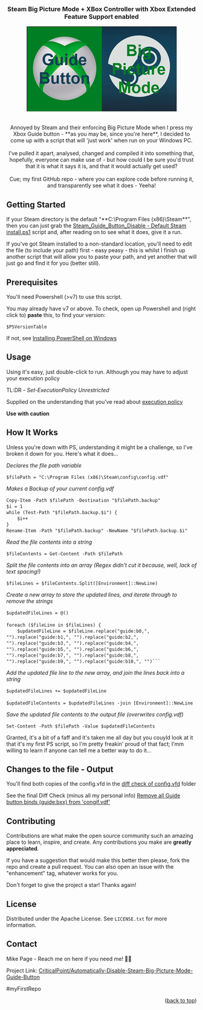 <!-- Improved compatibility of back to top link: See: https://github.com/othneildrew/Best-README-Template/pull/73 -->
<a name="readme-top"></a>
<!--
*** Thanks for checking out the Best-README-Template. If you have a suggestion
*** that would make this better, please fork the repo and create a pull request
*** or simply open an issue with the tag "enhancement".
*** Don't forget to give the project a star!
*** Thanks again! Now go create something AMAZING! :D
-->

<!-- PROJECT SHIELDS -->
<!--
*** I'm using markdown "reference style" links for readability.
*** Reference links are enclosed in brackets [ ] instead of parentheses ( ).
*** See the bottom of this document for the declaration of the reference variables
*** for contributors-url, forks-url, etc. This is an optional, concise syntax you may use.
*** https://www.markdownguide.org/basic-syntax/#reference-style-links

[![Contributors][contributors-shield]][contributors-url]
[![Forks][forks-shield]][forks-url]
[![Stargazers][stars-shield]][stars-url]
[![Issues][issues-shield]][issues-url]
[![MIT License][license-shield]][license-url]
-->
<!-- PROJECT LOGO -->

<div align="center">
  <h3 align="center">Steam Big Picture Mode + XBox Controller with Xbox Extended Feature Support enabled</h3>
  <a href="[https://github.com/CriticalPoint/Automatically-Disable-Steam-Big-Picture-Mode-Guide-Button](https://github.com/CriticalPoint/Automatically-Disable-Steam-Big-Picture-Mode-Guide-Button?readme=1#readme-top)">
    <img src="images/Xbox_Steam_Logo-small.png" alt="The Xbox and Steam Logos together with the wording 'Steam' and 'Big Picture Mode'" width="397" height="224">
  </a>
  <br>
  <br>
  <p align="center">
    Annoyed by Steam and their enforcing Big Picture Mode when I press my Xbox Guide button - **as you may be, since you're here**, I decided to come up with a script that will 'just work' when run on your Windows PC.
    <br>
    <br>
    I've pulled it apart, analysed, changed and compiled it into something that, hopefully, everyone can make use of - but how could I be sure you'd trust that it is what it says it is, and that it would actually get used?
    <br>
    <br>
    Cue; my first GitHub repo - where you can explore code before running it, and transparently see what it does - Yeeha!
  </p>
</div>


<!-- GETTING STARTED -->
## Getting Started

If your Steam directory is the default "**C:\Program Files (x86)\Steam\**", then you can just grab the [Steam_Guide_Button_Disable - Default Steam install.ps1](https://github.com/CriticalPoint/Automatically-Disable-Steam-Big-Picture-Mode-Guide-Button/blob/main/1%20-%20POWERSHELL%20SCRIPTS%20IN%20HERE/Steam_Guide_Button_Disable%20-%20Default%20Steam%20install.ps1) script and, after reading on to see what it does, give it a run.

If you've got Steam installed to a non-standard location, you'll need to edit the file (to include your path) first - easy peasy - this is whilst I finish up another script that will allow you to paste your path, and yet another that will just go and find it for you (better still).


<!-- PREREQUISITES -->
## Prerequisites

You'll need Powershell (>v7) to use this script.

You may already have v7 or above. To check, open up Powershell and (right click to) **paste** this, to find your version:
```
$PSVersionTable

```
If not, see [Installing PowerShell on Windows](https://learn.microsoft.com/en-us/powershell/scripting/install/installing-powershell-on-windows)


<!-- USAGE -->
## Usage

Using it's easy, just double-click to run. Although you may have to adjust your execution policy

TL:DR - _Set-ExecutionPolicy Unrestricted_

Supplied on the understanding that you've read about [execution policy](https://learn.microsoft.com/en-us/powershell/module/microsoft.powershell.security/set-executionpolicy?view=powershell-7.3)

**Use with caution**


<!-- How it Works -->
## How It Works

Unless you're down with PS, understanding it might be a challenge, so I've broken it down for you. Here's what it does...

_Declares the file path variable_
```
$filePath = "C:\Program Files (x86)\Steam\config\config.vdf"
```
_Makes a Backup of your current config.vdf_
```
Copy-Item -Path $filePath -Destination "$filePath.backup"
$i = 1
while (Test-Path "$filePath.backup.$i") {
    $i++
}
Rename-Item -Path "$filePath.backup" -NewName "$filePath.backup.$i"
```
_Read the file contents into a string_
```
$fileContents = Get-Content -Path $filePath
```
_Split the file contents into an array (Regex didn't cut it because, well, lack of text spacing!)_
```
$fileLines = $fileContents.Split([Environment]::NewLine)
```
_Create a new array to store the updated lines, and iterate through to remove the strings_
```
$updatedFileLines = @()

foreach ($fileLine in $fileLines) {
    $updatedFileLine = $fileLine.replace("guide:b0,", "").replace("guide:b1,", "").replace("guide:b2,", "").replace("guide:b3,", "").replace("guide:b4,", "").replace("guide:b5,", "").replace("guide:b6,", "").replace("guide:b7,", "").replace("guide:b8,", "").replace("guide:b9,", "").replace("guide:b10,", "")```
```
_Add the updated file line to the new array, and join the lines back into a string_
```
$updatedFileLines += $updatedFileLine

$updatedFileContents = $updatedFileLines -join [Environment]::NewLine
```
_Save the updated file contents to the output file (overwrites config.vdf)_
```
Set-Content -Path $filePath -Value $updatedFileContents
```

Granted, it's a bit of a faff and it's taken me all day but you couyld look at it that it's my first PS script, so I'm pretty freakin' proud of that fact; I'mm willing to learn if anyone can tell me a better way to do it...


<!-- Proof it works -->
## Changes to the file - Output

You'll find both copies of the config.vfd in the [diff check of config.vfd](https://github.com/CriticalPoint/Automatically-Disable-Steam-Big-Picture-Mode-Guide-Button/tree/main/diff%20check%20of%20config.vfd) folder

See the final Diff Check (minus all my personal info) [Remove all Guide button binds (guide:bxx) from 'congif.vdf'](https://www.diffchecker.com/TxvnAz0R/)


<!-- CONTRIBUTING -->
## Contributing

Contributions are what make the open source community such an amazing place to learn, inspire, and create. Any contributions you make are **greatly appreciated**.

If you have a suggestion that would make this better then please, fork the repo and create a pull request. You can also open an issue with the "enhancement" tag, whatever works for you.

Don't forget to give the project a star! Thanks again!


<!-- LICENSE -->
## License

Distributed under the Apache License. See `LICENSE.txt` for more information.


<!-- CONTACT -->
## Contact

Mike Page - Reach me on here if you need me! 👍🏻

Project Link: [CriticalPoint/Automatically-Disable-Steam-Big-Picture-Mode-Guide-Button](https://github.com/CriticalPoint/Automatically-Disable-Steam-Big-Picture-Mode-Guide-Button)


#myFirstRepo

<p align="right">(<a href="#readme-top">back to top</a>)</p>